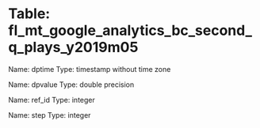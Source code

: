 Table: fl_mt_google_analytics_bc_second_q_plays_y2019m05
========================================================

Name: dptime
Type: timestamp without time zone

Name: dpvalue
Type: double precision

Name: ref_id
Type: integer

Name: step
Type: integer

